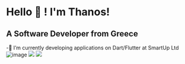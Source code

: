 # Hello 👋 ! I'm Thanos!

## A Software Developer from Greece

-🔭 I’m currently developing applications on Dart/Flutter at SmartUp Ltd ![image](https://user-images.githubusercontent.com/65610526/139821204-9387afc3-5903-439e-9763-1703408cd151.png)
<img src= "https://github-readme-stats.vercel.app/api?username=AthanasiosPapazoglou&&show_icons=true&theme=dracula">
<img src= "https://github-readme-stats.vercel.app/api/top-langs/?username=AthanasiosPapazoglou&&show_icons=true&layout=compact&theme=dracula">

<!--&theme=THEME_NAME-->
<!--&&show_icons=true&title_color=ffffff&icon_color=bb2acf&text_color=daf7dc&bg_color=191919-->

<!--
**AthanasiosPapazoglou/AthanasiosPapazoglou** is a ✨ _special_ ✨ repository because its `README.md` (this file) appears on your GitHub profile.

Here are some ideas to get you started:

- 🔭 I’m currently working on ...
- 🌱 I’m currently learning ...
- 👯 I’m looking to collaborate on ...
- 🤔 I’m looking for help with ...
- 💬 Ask me about ...
- 📫 How to reach me: ...
- 😄 Pronouns: ...
- ⚡ Fun fact: ...
-->
